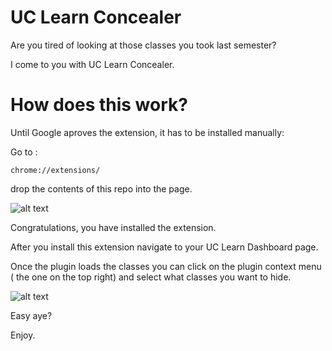 # UC Learn Concealer
Are you tired of looking at those classes you took last semester?

I come to you with UC Learn Concealer.

# How does this work?

Until Google aproves the extension, it has to be installed manually:

Go to :
```
chrome://extensions/
```

drop the contents of this repo into the page.

![alt text](https://github.com/tagercito/uc_learn_concealer/blob/master/installation.png?raw=true)

Congratulations, you have installed the extension.

After you install this extension navigate to your UC Learn Dashboard page.

Once the plugin loads the classes you can click on the plugin context menu ( the one on the top right) and select what classes you want to hide.

![alt text](https://github.com/tagercito/uc_learn_concealer/blob/master/config.png?raw=true)


Easy aye?

Enjoy.
